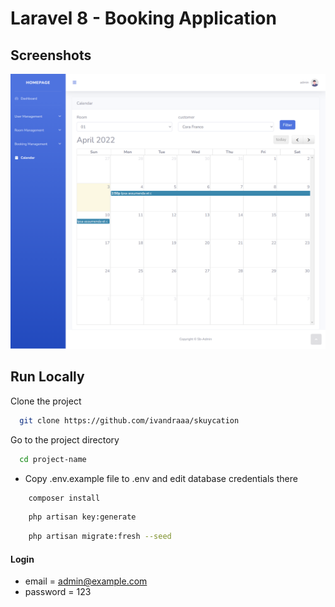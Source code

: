 # Laravel 8 - Booking Application

## Screenshots

![preview img](/preview.png)

## Run Locally

Clone the project

```bash
  git clone https://github.com/ivandraaa/skuycation
```

Go to the project directory

```bash
  cd project-name
```

-   Copy .env.example file to .env and edit database credentials there

```bash
    composer install
```

```bash
    php artisan key:generate
```

```bash
    php artisan migrate:fresh --seed
```

#### Login

-   email = admin@example.com
-   password = 123
